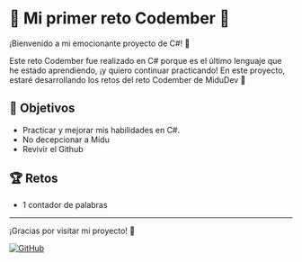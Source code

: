 # 🚀 Mi primer reto Codember 📝

¡Bienvenido a mi emocionante proyecto de C#! 🤖

Este reto Codember fue realizado en C# porque es el último lenguaje que he estado aprendiendo, ¡y quiero continuar practicando! En este proyecto, estaré desarrollando los retos del reto Codember de MiduDev 🫶

## 🎯 Objetivos

- Practicar y mejorar mis habilidades en C#.
- No decepcionar a Midu
- Revivir el Github

## 🏆 Retos

- 1 contador de palabras

---

¡Gracias por visitar mi proyecto! 🚀

[![GitHub](https://img.shields.io/badge/Ver_en_GitHub-333333.svg?style=flat&logo=github)](https://github.com/AbrahamCanul-Abe)
